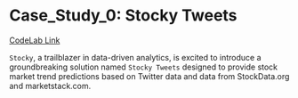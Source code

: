 # Case_Study_0: Stocky Tweets

[CodeLab Link](https://codelabs-preview.appspot.com/?file_id=1kwgLHy1d74yDmrGMUA-N-uEHi6ki4i28q8V8ZNPBYaQ#0)

`Stocky`, a trailblazer in data-driven analytics, is excited to introduce a groundbreaking solution named `Stocky Tweets` designed to provide stock market trend predictions based on Twitter data and data from StockData.org and marketstack.com.
